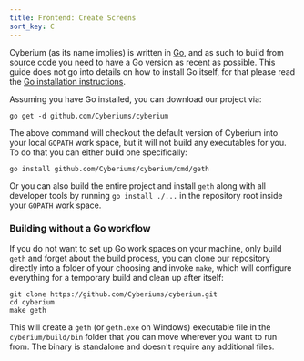 ```yaml
---
title: Frontend: Create Screens
sort_key: C
---
```

<!-- TODO: Maybe move? -->

Cyberium (as its name implies) is written in [Go](https://golang.org), and as such to build from source code you need to have a Go version as recent as possible. This guide does not go into details on how to install Go itself, for that please read the [Go installation instructions](https://golang.org/doc/install).

Assuming you have Go installed, you can download our project via:

```shell
go get -d github.com/Cyberiums/cyberium
```

The above command will checkout the default version of Cyberium into your local `GOPATH` work space, but it will not build any executables for you. To do that you can either build one specifically:

    go install github.com/Cyberiums/cyberium/cmd/geth

Or you can also build the entire project and install `geth` along with all developer tools by running `go install ./...` in the repository root inside your `GOPATH` work space.

### Building without a Go workflow

If you do not want to set up Go work spaces on your machine, only build `geth` and forget about the build process, you can clone our repository directly into a folder of your choosing and invoke `make`, which will configure everything for a temporary build and clean up after itself:

    git clone https://github.com/Cyberiums/cyberium.git
    cd cyberium
    make geth

This will create a `geth` (or `geth.exe` on Windows) executable file in the `cyberium/build/bin` folder that you can move wherever you want to run from. The binary is standalone and doesn't require any additional files.
